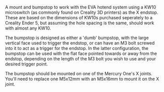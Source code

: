 A mount and bumpstop to work with the EVA hotend system using a KW10 microswitch (as commonly found on Creality 3D printers) as the X endstop. These are based on the dimensions of KW10s purchased seperately to a Creality Ender 5, but assuming the hole spacing is the same, should work with almost any KW10.

The bumpstop is designed as either a 'dumb' bumpstop, with the large vertical face used to trigger the endstop, or can have an M3 bolt screwed into it to act as a trigger for the endstop. In the latter configuration, the bumpstop can be used with the flat face pointed towards or away from the endstop, depending on the length of the M3 bolt you wish to use and your desired trigger point.

The bumpstop should be mounted on one of the Mercury One's X joints. You'll need to replace one M5x12mm with an M5x16mm to mount it on the X joint.
